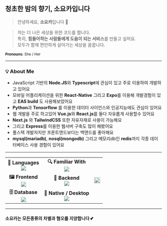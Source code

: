 ## 청초한 밤의 향기, <strong>소요카</strong>입니다</h2>


> 안녕하세요, <strong>소요카</strong>입니다 👋

> 저는 더 나은 세상을 위한 코드를 짭니다.<br/>
특히, <strong>힘들어하는 사람들에게 도움이 되는 서비스</strong>를 만들고 싶어요.<br/>
모두가 함께 편안하게 살아가는 세상을 꿈꿉니다.
</p>

<sub><strong>Pronouns:</strong> She / Her</sub>

---

### 💡 About Me

* JavaScript 기반의 **Node.JS**와 **Typescript**에 관심이 있고 주로 이용하여 개발하고 있어요
* 모바일 어플리케이션을 위한 **React-Native** 그리고 **Expo**를 이용해 개발경험이 있고 **EAS build** 도 사용해보았어요
* **Python**과 **Tensorflow** 를 이용한 데이터 사이언스와 인공지능에도 관심이 있어요
* 웹 개발을 주로 하고있어 **Vue.js**와 **React.js**를 둘다 자유롭게 사용할수 있어요
* **Next.js** 와 **TailwindCSS** 또한 자유자재로 사용이 가능해요
* 그리고 **Express**를 이용한 웹서버 구축도 많이 해봤어요
* 풀스택 개발자지만 프론트앤드보다는 백앤드를 좋아해요
* **mysql(mariadb)**, **nosql(mongodb)** 그리고 메모리db인 **redis**까지 각종 데이터베이스 사용 경험이 있어요

---


<table>
  <tr>
    <td align="center">
      <strong>🧠 Languages</strong><br>
      <img src="https://go-skill-icons.vercel.app/api/icons?i=js,ts" />
    </td>
    <td align="center">
      <strong>🔍 Familiar With</strong><br>
      <img src="https://go-skill-icons.vercel.app/api/icons?i=c,cpp,java,python" />
    </td>
    <td align="center" rowspan="3">
      <a href="https://github.com/devxb/gitanimals">
        <img src="https://render.gitanimals.org/farms/soy0ka" width="100%" />
      </a>
    </td>
  </tr>
  <tr>
    <td align="center">
      <strong>🖼️ Frontend</strong><br>
      <img src="https://go-skill-icons.vercel.app/api/icons?i=react,vue,nextjs,tailwindcss" />
    </td>
    <td align="center">
      <strong>🔧 Backend</strong><br>
      <img src="https://go-skill-icons.vercel.app/api/icons?i=nodejs,express,discordjs" />
    </td>
  </tr>
  <tr>
    <td align="center">
      <strong>🗄️ Database</strong><br>
      <img src="https://go-skill-icons.vercel.app/api/icons?i=mariadb,postgres,mongodb,redis,prisma" />
    </td>
    <td align="center">
      <strong>📱 Native / Desktop</strong><br>
      <img src="https://go-skill-icons.vercel.app/api/icons?i=reactnative,expo,electron" />
    </td>
  </tr>
</table>

---

#### 소요카는 모든종류의 차별과 혐오를 지양합니다 💕

